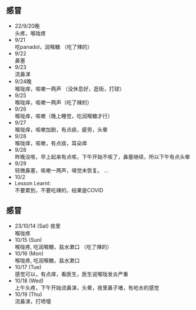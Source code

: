 ## 感冒
- 22/9/20晚  
  头疼，喉咙疼
- 9/21  
  吃panadol，润喉糖 （吃了辣的）
- 9/22  
  鼻塞
- 9/23  
  流鼻涕
- 9/24晚  
  喉咙痒，咳嗽一两声 （没休息好，逛街，打球）
- 9/25  
  喉咙痒，咳嗽一两声（吃了辣的）
- 9/26  
  喉咙痒，咳嗽（晚上睡觉，吃润喉糖才行）
- 9/27  
  喉咙痒，咳嗽加剧，有点痰，疲劳，头晕
- 9/28  
  喉咙痒，咳嗽，有点痰，耳朵痒  
- 9/28  
  昨晚没咳，早上起来有点咳，下午开始不咳了，鼻塞继续，所以下午有点头晕  
- 9/29  
  轻微鼻塞，咳嗽一两声，嗅觉未恢复。
  ...
- 10/2
- Lesson Learnt:  
  不要累到，不要吃辣的，结果是COVID

## 感冒
- 23/10/14 (Sat) 夜里  
  喉咙疼
- 10/15 (Sun)  
  喉咙疼, 吃润喉糖，盐水漱口 （吃了辣的）
- 10/16 (Mon)  
  喉咙疼, 吃润喉糖，盐水漱口
- 10/17 (Tue)  
  感觉可以，有点痒，看医生，医生说喉咙发炎严重
- 10/18 (Wed)  
  上午头疼，下午开始流鼻涕，头晕，夜里鼻子堵，有呛水的感觉
- 10/19 (Thu)   
  流鼻涕，打喷嚏
